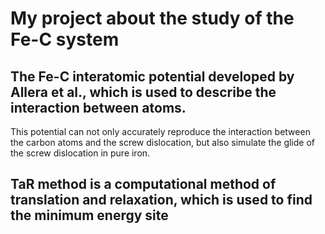 # My project about the study of the Fe-C system
## The Fe-C interatomic potential developed by Allera et al., which is used to describe the interaction between atoms.
This potential can not only accurately reproduce the interaction between the carbon atoms and the screw dislocation, but also simulate the glide of the screw dislocation in pure iron.
## TaR method is a computational method of translation and relaxation, which is used to find the minimum energy site
